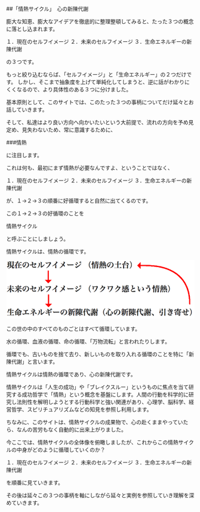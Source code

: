 ##「情熱サイクル」　心の新陳代謝

膨大な知恵、膨大なアイデアを徹底的に整理整頓してみると、たった３つの概念に落とし込まれます。

１．現在のセルフイメージ
２．未来のセルフイメージ
３．生命エネルギーの新陳代謝

の３つです。

もっと絞り込むならば、「セルフイメージ」と「生命エネルギー」の２つだけです。
しかし、そこまで抽象度を上げて単純化してしまうと、逆に話がわかりにくくなるので、より具体性のある３つに分けました。

基本原則として、このサイトでは、このたった３つの事柄についてだけ延々とお話していきます。

そして、私達はより良い方向へ向かいたいという大前提で、流れの方向を予め見定め、見失わないため、常に意識するために、

###情熱

に注目します。

これは何も、最初にまず情熱が必要なんですよ、ということではなく、

１．現在のセルフイメージ
２．未来のセルフイメージ
３．生命エネルギーの新陳代謝

が、１→２→３の順番に好循環すると自然に出てくるのです。

この１→２→３の好循環のことを

情熱サイクル

と呼ぶことにしましょう。

情熱サイクルは、情熱の循環です。

![](./passion-cycle.png)

この世の中のすべてのものごとはすべて循環しています。

水の循環、血液の循環、命の循環、「万物流転」と言われたりします。

循環でも、古いものを捨て去り、新しいものを取り入れる循環のことを特に「新陳代謝」と言います。

情熱サイクルは情熱の循環であり、心の新陳代謝です。

情熱サイクルは「人生の成功」や「ブレイクスルー」というものに焦点を当て研究する成功哲学で「情熱」という概念を基盤にします。人間の行動を科学的に研究し法則性を解明しようとする行動科学と強い関連があり、心理学、脳科学、経営哲学、スピリチュアリズムなどの知見を参照し利用します。

ちなみに、このサイトは、情熱サイクルの成果物で、心の赴くままやっていたら、なんの苦労もなく自動的に出来上がりました。

今ここでは、情熱サイクルの全体像を俯瞰しましたが、これからこの情熱サイクルの中身がどのように循環していくのか？

１．現在のセルフイメージ
２．未来のセルフイメージ
３．生命エネルギーの新陳代謝

を順番に見ていきます。

その後は延々この３つの事柄を軸にしながら延々と実例を参照していき理解を深めていきます。

